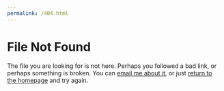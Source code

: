 ```yaml
---
permalink: /404.html
---
```


# File Not Found

The file you are looking for is not here. Perhaps you followed a bad link, or perhaps something is broken. You can [email me about it](mailto:ahemmet@ncsu.edu), or just [return to the homepage](/) and try again.
